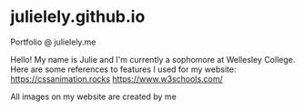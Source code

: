 # julielely.github.io
Portfolio @ julielely.me

Hello! My name is Julie and I'm currently a sophomore at Wellesley College. Here are some references to features I used for my website:
https://cssanimation.rocks
https://www.w3schools.com/

All images on my website are created by me
